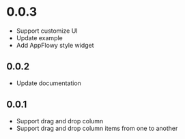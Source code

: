 # 0.0.3
* Support customize UI
* Update example
* Add AppFlowy style widget

## 0.0.2

* Update documentation

## 0.0.1

* Support drag and drop column
* Support drag and drop column items from one to another

